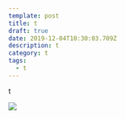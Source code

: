 ```yaml
---
template: post
title: t
draft: true
date: 2019-12-04T10:30:03.709Z
description: t
category: t
tags:
  - t
---
```

t

![](https://cloud.netlifyusercontent.com/assets/d8a69aa4-7fd0-447c-a901-2dc90447994d/235bbe91-d705-4ffc-851e-95463e510e35/cs.jpeg)
